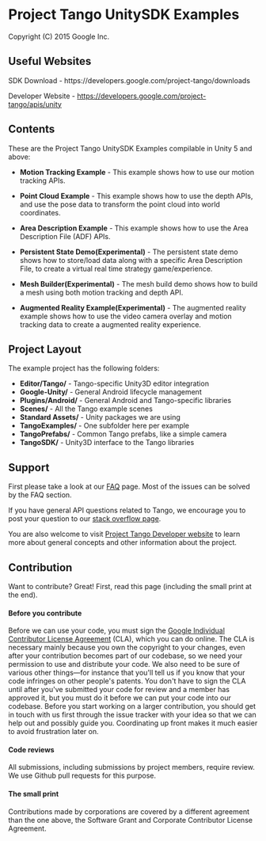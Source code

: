 Project Tango UnitySDK Examples
===========================================
Copyright (C) 2015 Google Inc.

<h2>Useful Websites</h2>
SDK Download - https://developers.google.com/project-tango/downloads

Developer Website - https://developers.google.com/project-tango/apis/unity

<h2>Contents</h2>

These are the Project Tango UnitySDK Examples compilable in Unity 5 and above:
* **Motion Tracking Example** - This example shows how to use our motion tracking APIs.

* **Point Cloud Example** - This example shows how to use the depth APIs, and use the pose data to transform the point cloud into world coordinates.

* **Area Description Example** - This example shows how to use the Area Description File (ADF) APIs. 

* **Persistent State Demo(Experimental)** - The persistent state demo shows how to store/load data along with a specific Area Description File, to create a virtual real time strategy game/experience.
 
* **Mesh Builder(Experimental)** - The mesh build demo shows how to build a mesh using both motion tracking and depth API.
 
* **Augmented Reality Example(Experimental)** - The augmented reality example shows how to use the video camera overlay and motion tracking data to create a augmented reality experience.

<h2>Project Layout</h2>

The example project has the following folders:
* **Editor/Tango/** - Tango-specific Unity3D editor integration
* **Google-Unity/** - General Android lifecycle management
* **Plugins/Android/** - General Android and Tango-specific libraries
* **Scenes/** - All the Tango example scenes
* **Standard Assets/** - Unity packages we are using
* **TangoExamples/** - One subfolder here per example
* **TangoPrefabs/** - Common Tango prefabs, like a simple camera
* **TangoSDK/** - Unity3D interface to the Tango libraries

<h2>Support</h2>

First please take a look at our [FAQ](http://stackoverflow.com/questions/tagged/google-project-tango?sort=faq&amp;pagesize=50) page. Most of the issues can be solved by the FAQ section.

If you have general API questions related to Tango, we encourage you to post your question to our [stack overflow page](http://stackoverflow.com/questions/tagged/google-project-tango).

You are also welcome to visit [Project Tango Developer website](https://developers.google.com/project-tango/) to learn more about general concepts and other information about the project.

<h2>Contribution</h2>

Want to contribute? Great! First, read this page (including the small print at the end).

#### Before you contribute
Before we can use your code, you must sign the
[Google Individual Contributor License Agreement](https://developers.google.com/open-source/cla/individual?csw=1)
(CLA), which you can do online. The CLA is necessary mainly because you own the
copyright to your changes, even after your contribution becomes part of our
codebase, so we need your permission to use and distribute your code. We also
need to be sure of various other things—for instance that you'll tell us if you
know that your code infringes on other people's patents. You don't have to sign
the CLA until after you've submitted your code for review and a member has
approved it, but you must do it before we can put your code into our codebase.
Before you start working on a larger contribution, you should get in touch with
us first through the issue tracker with your idea so that we can help out and
possibly guide you. Coordinating up front makes it much easier to avoid
frustration later on.

#### Code reviews
All submissions, including submissions by project members, require review. We
use Github pull requests for this purpose.

#### The small print
Contributions made by corporations are covered by a different agreement than
the one above, the Software Grant and Corporate Contributor License Agreement.

